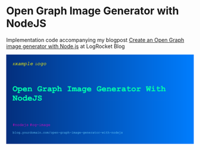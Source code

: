# Open Graph Image Generator with NodeJS

Implementation code accompanying my blogpost [Create an Open Graph image generator with Node.js](https://blog.logrocket.com/create-open-graph-image-generator-node-js/) at LogRocket Blog

![Generated OG Image Preview](./ogimagepreview.png)
